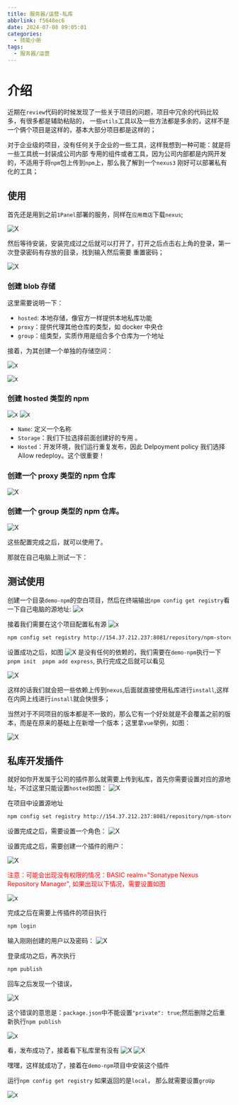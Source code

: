 ```yaml
---
title: 服务器/运营-私库
abbrlink: f5648ec6
date: 2024-07-08 09:05:01
categories:
  - 技能小册
tags:
  - 服务器/运营
---
```


# 介绍

近期在`review`代码的时候发现了一些关于项目的问题，项目中冗余的代码比较多，有很多都是辅助粘贴的，
一些`utils`工具以及一些方法都是多余的，这样不是一个俩个项目是这样的，基本大部分项目都是这样的；

对于企业级的项目，没有任何关于企业的一些工具，这样我想到一种可能：就是将一些工具统一封装成公司内部
专用的组件或者工具，因为公司内部都是内网开发的，不适用于将`npm`包上传到`npm`上，那么我了解到一个`nexus3`
刚好可以部署私有化的工具；

## 使用

首先还是用到之前`1Panel`部署的服务，同样在`应用商店`下载`nexus`;

![X](https://wangxiaoze-view.github.io/picx-images-hosting/images/image.2obja6y7m7.webp)

然后等待安装，安装完成过之后就可以打开了，打开之后点击右上角的登录，第一次登录密码有存放的目录，找到输入然后需要
重置密码；

![X](https://wangxiaoze-view.github.io/picx-images-hosting/images/image.3d4su7rvhz.webp)

### 创建 blob 存储

这里需要说明一下：

- `hosted`: 本地存储，像官方一样提供本地私库功能
- `proxy`：提供代理其他仓库的类型，如 docker 中央仓
- `group`：组类型，实质作用是组合多个仓库为一个地址

接着，为其创建一个单独的存储空间：

![x](https://wangxiaoze-view.github.io/picx-images-hosting/images/image.39l6wi4ad2.webp)

![x](https://wangxiaoze-view.github.io/picx-images-hosting/images/image.2a53jc3z6u.webp)

### 创建 hosted 类型的 npm

![x](https://wangxiaoze-view.github.io/picx-images-hosting/images/image.5xan6v0od1.webp)
![x](https://wangxiaoze-view.github.io/picx-images-hosting/images/image.7egs8m721a.webp)

- `Name`: 定义一个名称
- `Storage`：我们下拉选择前面创建好的专用 。
- `Hosted`：开发环境，我们运行重复发布，因此 Delpoyment policy 我们选择 Allow redeploy。这个很重要！

### 创建一个 proxy 类型的 npm 仓库

![X](https://wangxiaoze-view.github.io/picx-images-hosting/images/image.8ojpextl98.webp)

### 创建一个 group 类型的 npm 仓库。

![X](https://wangxiaoze-view.github.io/picx-images-hosting/images/image.70achr5tdh.webp)

这些配置完成之后，就可以使用了。

那就在自己电脑上测试一下：

## 测试使用

创建一个目录`demo-npm`的空白项目，然后在终端输出`npm config get registry`看一下自己电脑的源地址:
![x](https://wangxiaoze-view.github.io/picx-images-hosting/images/image.2krxchyss8.webp)

接着我们需要在这个项目配置私有源
![x](https://wangxiaoze-view.github.io/picx-images-hosting/images/image.3nrmndxyn3.webp)

```bash
npm config set registry http://154.37.212.237:8081/repository/npm-store-group/
```

设置成功之后，如图
![X](https://wangxiaoze-view.github.io/picx-images-hosting/images/image.6t74mbt6ir.webp)
是没有任何的依赖的，我们需要在`demo-npm`执行一下`pnpm init  pnpm add express`, 执行完成之后就可以看见

![X](https://wangxiaoze-view.github.io/picx-images-hosting/images/image.7egs8mszat.webp)

这样的话我们就会把一些依赖上传到`nexus`,后面就直接使用私库进行`install`,这样在内网上线进行`install`就会快很多；

当然对于不同项目的版本都是不一致的，那么它有一个好处就是不会覆盖之前的版本，而是在原来的基础上在新增一个版本；这里拿`vue`举例，如图：

![X](https://wangxiaoze-view.github.io/picx-images-hosting/images/image.13lsarggrr.webp)

## 私库开发插件

就好如你开发属于公司的插件那么就需要上传到私库，首先你需要设置对应的源地址，不过这里只能设置`hosted`如图：
![X](https://wangxiaoze-view.github.io/picx-images-hosting/images/image.6f0ovh6a1n.webp)

在项目中设置源地址

```bash
npm config set registry http://154.37.212.237:8081/repository/npm-store-local/
```

设置完成之后，需要设置一个角色：
![X](https://wangxiaoze-view.github.io/picx-images-hosting/images/image.7i0e6dccyb.webp)

设置完成之后，需要创建一个插件的用户：

![X](https://wangxiaoze-view.github.io/picx-images-hosting/images/image.8vmxaepudl.webp)

<p style="color: #ff0000">注意：可能会出现没有权限的情况：BASIC realm="Sonatype Nexus Repository Manager", 如果出现以下情况，需要设置如图</p>

![x](https://wangxiaoze-view.github.io/picx-images-hosting/images/image.60u97nud0p.webp)

完成之后在需要上传插件的项目执行

```bash
npm login
```

输入刚刚创建的用户以及密码：
![X](https://wangxiaoze-view.github.io/picx-images-hosting/images/image.4jo42vasbt.webp)

登录成功之后，再次执行

```bash
npm publish
```

回车之后发现一个错误，

![X](https://wangxiaoze-view.github.io/picx-images-hosting/images/image.4n7q0l6hnj.webp)

这个错误的意思是：`package.json`中不能设置`"private": true`;然后删除之后重新执行`npm publish`

![x](https://wangxiaoze-view.github.io/picx-images-hosting/images/image.1ap067wp4u.webp)

看，发布成功了，接着看下私库里有没有
![X](https://wangxiaoze-view.github.io/picx-images-hosting/images/image.4xujtqt583.webp)
![X](https://wangxiaoze-view.github.io/picx-images-hosting/images/image.8ad9o4asbw.webp)

嘿嘿，这样就成功了，接着在`demo-npm`项目中安装这个插件

运行`npm config get registry` 如果返回的是`local`， 那么就需要设置`groUp`

![x](https://wangxiaoze-view.github.io/picx-images-hosting/images/image.8s3bcpkjog.webp)
